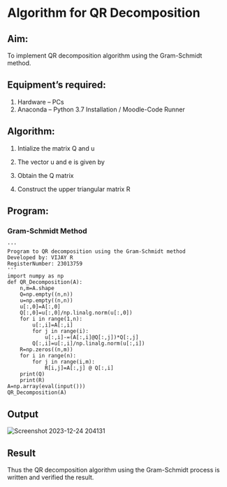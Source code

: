 # Algorithm for QR Decomposition
## Aim:
To implement QR decomposition algorithm using the Gram-Schmidt method.
## Equipment’s required:
1.	Hardware – PCs
2.	Anaconda – Python 3.7 Installation / Moodle-Code Runner
## Algorithm:
1.	Intialize the matrix Q and u

2.	The vector u and e is given by

3.	Obtain the Q matrix   
  
4.	Construct the upper triangular matrix R
   



## Program:
### Gram-Schmidt Method
```
''' 
Program to QR decomposition using the Gram-Schmidt method
Developed by: VIJAY R
RegisterNumber: 23013759
'''
import numpy as np
def QR_Decomposition(A):
    n,m=A.shape
    Q=np.empty((n,n))
    u=np.empty((n,n))
    u[:,0]=A[:,0]
    Q[:,0]=u[:,0]/np.linalg.norm(u[:,0])
    for i in range(1,n):
        u[:,i]=A[:,i]
        for j in range(i):
            u[:,i]-=(A[:,i]@Q[:,j])*Q[:,j]
        Q[:,i]=u[:,i]/np.linalg.norm(u[:,i])
    R=np.zeros((n,m))
    for i in range(n):
        for j in range(i,m):
            R[i,j]=A[:,j] @ Q[:,i]
    print(Q)
    print(R)    
A=np.array(eval(input()))
QR_Decomposition(A)

```

## Output
![Screenshot 2023-12-24 204131](https://github.com/vijayr21/QRdecomposition/assets/149347607/6a4baaee-c273-4c11-a913-844c79dfa099)


## Result
Thus the QR decomposition algorithm using the Gram-Schmidt process is written and verified the result.

